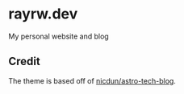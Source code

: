 # rayrw.dev

My personal website and blog

## Credit

The theme is based off of [nicdun/astro-tech-blog](https://github.com/nicdun/astro-tech-blog).
